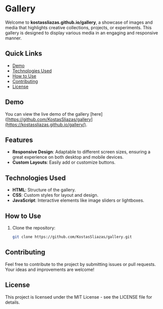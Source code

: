# Gallery

Welcome to **kostassliazas.github.io/gallery**, a showcase of images and media that highlights creative collections, projects, or experiments. This gallery is designed to display various media in an engaging and responsive manner.
## Quick Links

- [Demo](#demo)
- [Technologies Used](#technologies-used)
- [How to Use](#how-to-use)
- [Contributing](#contributing)
- [License](#license)
  
## Demo

You can view the live demo of the gallery [here]([https://github.com/KostasSliazas/gallery](https://kostassliazas.github.io/gallery/).

## Features

- **Responsive Design**: Adaptable to different screen sizes, ensuring a great experience on both desktop and mobile devices.
- **Custom Layouts**: Easily add or customize buttons.

## Technologies Used

- **HTML**: Structure of the gallery.
- **CSS**: Custom styles for layout and design.
- **JavaScript**: Interactive elements like image sliders or lightboxes.

## How to Use

1. Clone the repository:
   ```bash
   git clone https://github.com/KostasSliazas/gallery.git

## Contributing

Feel free to contribute to the project by submitting issues or pull requests. Your ideas and improvements are welcome!

## License

This project is licensed under the MIT License - see the LICENSE file for details.
